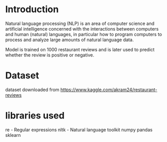 # Introduction
Natural language processing (NLP) is an area of computer science and artificial intelligence concerned with the interactions between computers and human (natural) languages, in particular how to program computers to process and analyze large amounts of natural language data.

Model is trained on 1000 restaurant reviews and is later used to predict whether the review is positive or negative.

# Dataset
dataset downloaded from https://www.kaggle.com/akram24/restaurant-reviews

# libraries used
re - Regular expressions
nltk - Natural language toolkit
numpy
pandas
sklearn
 
